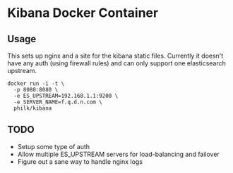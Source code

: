 # Kibana Docker Container

## Usage

This sets up nginx and a site for the kibana static files. Currently it doesn't have any auth (using firewall rules) and can only support one elasticsearch upstream.

```shell
docker run -i -t \
  -p 8080:8080 \
  -e ES_UPSTREAM=192.168.1.1:9200 \
  -e SERVER_NAME=f.q.d.n.com \
  philk/kibana
```

## TODO

- Setup some type of auth
- Allow multiple ES_UPSTREAM servers for load-balancing and failover
- Figure out a sane way to handle nginx logs
